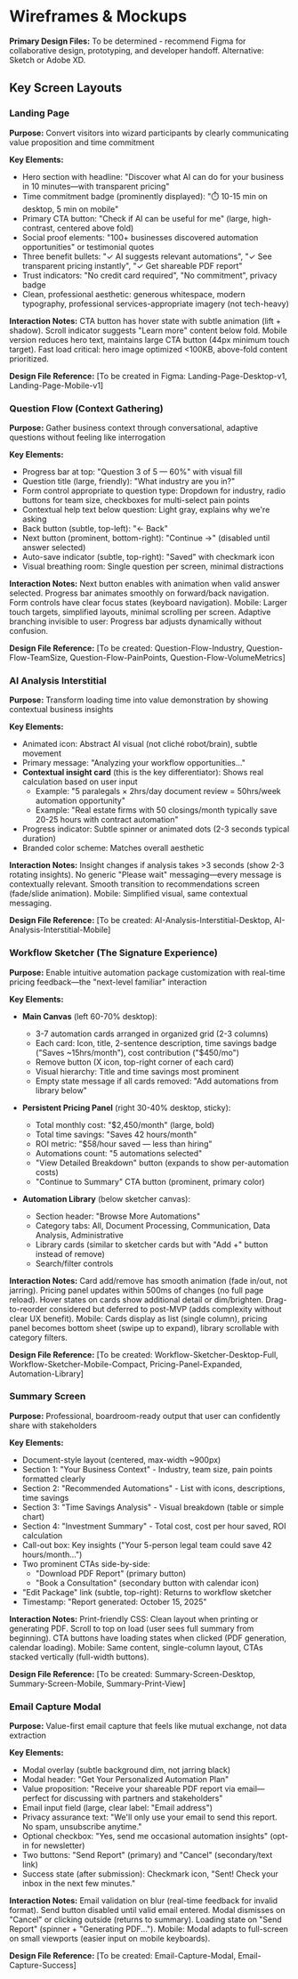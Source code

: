 # Wireframes & Mockups

**Primary Design Files:** To be determined - recommend Figma for collaborative design, prototyping, and developer handoff. Alternative: Sketch or Adobe XD.

## Key Screen Layouts

### Landing Page

**Purpose:** Convert visitors into wizard participants by clearly communicating value proposition and time commitment

**Key Elements:**

- Hero section with headline: "Discover what AI can do for your business in 10 minutes—with transparent pricing"
- Time commitment badge (prominently displayed): "⏱️ 10-15 min on desktop, 5 min on mobile"
- Primary CTA button: "Check if AI can be useful for me" (large, high-contrast, centered above fold)
- Social proof elements: "100+ businesses discovered automation opportunities" or testimonial quotes
- Three benefit bullets: "✓ AI suggests relevant automations", "✓ See transparent pricing instantly", "✓ Get shareable PDF report"
- Trust indicators: "No credit card required", "No commitment", privacy badge
- Clean, professional aesthetic: generous whitespace, modern typography, professional services-appropriate imagery (not tech-heavy)

**Interaction Notes:** CTA button has hover state with subtle animation (lift + shadow). Scroll indicator suggests "Learn more" content below fold. Mobile version reduces hero text, maintains large CTA button (44px minimum touch target). Fast load critical: hero image optimized <100KB, above-fold content prioritized.

**Design File Reference:** [To be created in Figma: Landing-Page-Desktop-v1, Landing-Page-Mobile-v1]

### Question Flow (Context Gathering)

**Purpose:** Gather business context through conversational, adaptive questions without feeling like interrogation

**Key Elements:**

- Progress bar at top: "Question 3 of 5 — 60%" with visual fill
- Question title (large, friendly): "What industry are you in?"
- Form control appropriate to question type: Dropdown for industry, radio buttons for team size, checkboxes for multi-select pain points
- Contextual help text below question: Light gray, explains why we're asking
- Back button (subtle, top-left): "← Back"
- Next button (prominent, bottom-right): "Continue →" (disabled until answer selected)
- Auto-save indicator (subtle, top-right): "Saved" with checkmark icon
- Visual breathing room: Single question per screen, minimal distractions

**Interaction Notes:** Next button enables with animation when valid answer selected. Progress bar animates smoothly on forward/back navigation. Form controls have clear focus states (keyboard navigation). Mobile: Larger touch targets, simplified layouts, minimal scrolling per screen. Adaptive branching invisible to user: Progress bar adjusts dynamically without confusion.

**Design File Reference:** [To be created: Question-Flow-Industry, Question-Flow-TeamSize, Question-Flow-PainPoints, Question-Flow-VolumeMetrics]

### AI Analysis Interstitial

**Purpose:** Transform loading time into value demonstration by showing contextual business insights

**Key Elements:**

- Animated icon: Abstract AI visual (not cliché robot/brain), subtle movement
- Primary message: "Analyzing your workflow opportunities..."
- **Contextual insight card** (this is the key differentiator): Shows real calculation based on user input
  - Example: "5 paralegals × 2hrs/day document review = 50hrs/week automation opportunity"
  - Example: "Real estate firms with 50 closings/month typically save 20-25 hours with contract automation"
- Progress indicator: Subtle spinner or animated dots (2-3 seconds typical duration)
- Branded color scheme: Matches overall aesthetic

**Interaction Notes:** Insight changes if analysis takes >3 seconds (show 2-3 rotating insights). No generic "Please wait" messaging—every message is contextually relevant. Smooth transition to recommendations screen (fade/slide animation). Mobile: Simplified visual, same contextual messaging.

**Design File Reference:** [To be created: AI-Analysis-Interstitial-Desktop, AI-Analysis-Interstitial-Mobile]

### Workflow Sketcher (The Signature Experience)

**Purpose:** Enable intuitive automation package customization with real-time pricing feedback—the "next-level familiar" interaction

**Key Elements:**

- **Main Canvas** (left 60-70% desktop):
  - 3-7 automation cards arranged in organized grid (2-3 columns)
  - Each card: Icon, title, 2-sentence description, time savings badge ("Saves ~15hrs/month"), cost contribution ("$450/mo")
  - Remove button (X icon, top-right corner of each card)
  - Visual hierarchy: Title and time savings most prominent
  - Empty state message if all cards removed: "Add automations from library below"

- **Persistent Pricing Panel** (right 30-40% desktop, sticky):
  - Total monthly cost: "$2,450/month" (large, bold)
  - Total time savings: "Saves 42 hours/month"
  - ROI metric: "$58/hour saved — less than hiring"
  - Automations count: "5 automations selected"
  - "View Detailed Breakdown" button (expands to show per-automation costs)
  - "Continue to Summary" CTA button (prominent, primary color)

- **Automation Library** (below sketcher canvas):
  - Section header: "Browse More Automations"
  - Category tabs: All, Document Processing, Communication, Data Analysis, Administrative
  - Library cards (similar to sketcher cards but with "Add +" button instead of remove)
  - Search/filter controls

**Interaction Notes:** Card add/remove has smooth animation (fade in/out, not jarring). Pricing panel updates within 500ms of changes (no full page reload). Hover states on cards show additional detail or dim/brighten. Drag-to-reorder considered but deferred to post-MVP (adds complexity without clear UX benefit). Mobile: Cards display as list (single column), pricing panel becomes bottom sheet (swipe up to expand), library scrollable with category filters.

**Design File Reference:** [To be created: Workflow-Sketcher-Desktop-Full, Workflow-Sketcher-Mobile-Compact, Pricing-Panel-Expanded, Automation-Library]

### Summary Screen

**Purpose:** Professional, boardroom-ready output that user can confidently share with stakeholders

**Key Elements:**

- Document-style layout (centered, max-width ~900px)
- Section 1: "Your Business Context" - Industry, team size, pain points formatted clearly
- Section 2: "Recommended Automations" - List with icons, descriptions, time savings
- Section 3: "Time Savings Analysis" - Visual breakdown (table or simple chart)
- Section 4: "Investment Summary" - Total cost, cost per hour saved, ROI calculation
- Call-out box: Key insights ("Your 5-person legal team could save 42 hours/month...")
- Two prominent CTAs side-by-side:
  - "Download PDF Report" (primary button)
  - "Book a Consultation" (secondary button with calendar icon)
- "Edit Package" link (subtle, top-right): Returns to workflow sketcher
- Timestamp: "Report generated: October 15, 2025"

**Interaction Notes:** Print-friendly CSS: Clean layout when printing or generating PDF. Scroll to top on load (user sees full summary from beginning). CTA buttons have loading states when clicked (PDF generation, calendar loading). Mobile: Same content, single-column layout, CTAs stacked vertically (full-width buttons).

**Design File Reference:** [To be created: Summary-Screen-Desktop, Summary-Screen-Mobile, Summary-Print-View]

### Email Capture Modal

**Purpose:** Value-first email capture that feels like mutual exchange, not data extraction

**Key Elements:**

- Modal overlay (subtle background dim, not jarring black)
- Modal header: "Get Your Personalized Automation Plan"
- Value proposition: "Receive your shareable PDF report via email—perfect for discussing with partners and stakeholders"
- Email input field (large, clear label: "Email address")
- Privacy assurance text: "We'll only use your email to send this report. No spam, unsubscribe anytime."
- Optional checkbox: "Yes, send me occasional automation insights" (opt-in for newsletter)
- Two buttons: "Send Report" (primary) and "Cancel" (secondary/text link)
- Success state (after submission): Checkmark icon, "Sent! Check your inbox in the next few minutes."

**Interaction Notes:** Email validation on blur (real-time feedback for invalid format). Send button disabled until valid email entered. Modal dismisses on "Cancel" or clicking outside (returns to summary). Loading state on "Send Report" (spinner + "Generating PDF..."). Mobile: Modal adapts to full-screen on small viewports (easier input on mobile keyboards).

**Design File Reference:** [To be created: Email-Capture-Modal, Email-Capture-Success]
